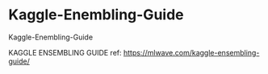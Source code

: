 # Kaggle-Enembling-Guide
Kaggle-Enembling-Guide


KAGGLE ENSEMBLING GUIDE
ref: https://mlwave.com/kaggle-ensembling-guide/



